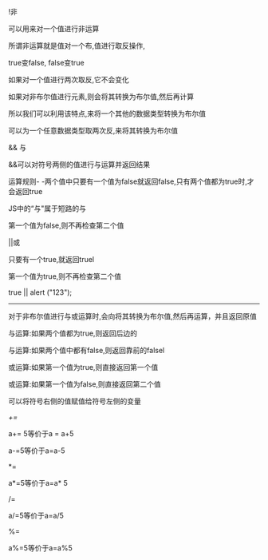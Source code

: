  !非

可以用来对一个值进行非运算

所谓非运算就是值对一个布,值进行取反操作,

true变false, false变true

如果对一个值进行两次取反,它不会变化

如果对非布尔值进行元素,则会将其转换为布尔值,然后再计算

所以我们可以利用该特点,来将一个其他的数据类型转换为布尔值

可以为一个任意数据类型取两次反,来将其转换为布尔值



&& 与

&&可以对符号两侧的值进行与运算并返回结果

运算规则- -两个值中只要有一个值为false就返回false,只有两个值都为true时,才会返回true

JS中的“与"属于短路的与

第一个值为false,则不再检查第二个值



||或

只要有一个true,就返回truel

第一个值为true,则不再检查第二个值

true || alert ("123");



------------------------------

对于非布尔值进行与或运算时,会向将其转换为布尔值,然后再运算，并且返回原值

与运算:如果两个值都为true,则返回后边的

与运算:如果两个值中都有false,则返回靠前的falsel

或运算:如果第一个值为true,则直接返回第一个值

或运算:如果第一个值为false,则直接返回第二个值



 可以将符号右侧的值赋值给符号左侧的变量

*+=* 

а+= 5等价于a = a+5

a-=5等价于a=a-5

*=

a\*=5等价于a=a* 5

/=

a/=5等价于a=a/5

%=

a%=5等价于a=a%5
